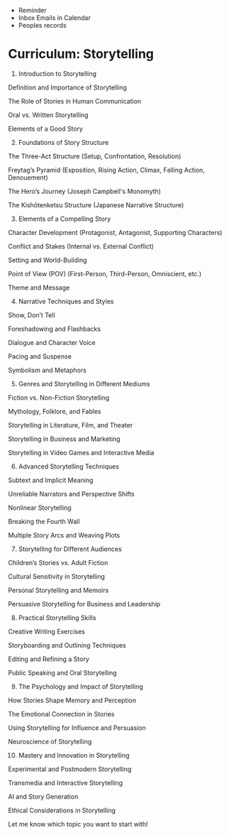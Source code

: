 * Reminder
* Inbox Emails in Calendar
* Peoples records


# Curriculum: Storytelling

1. Introduction to Storytelling

Definition and Importance of Storytelling

The Role of Stories in Human Communication

Oral vs. Written Storytelling

Elements of a Good Story


2. Foundations of Story Structure

The Three-Act Structure (Setup, Confrontation, Resolution)

Freytag’s Pyramid (Exposition, Rising Action, Climax, Falling Action, Denouement)

The Hero’s Journey (Joseph Campbell's Monomyth)

The Kishōtenketsu Structure (Japanese Narrative Structure)


3. Elements of a Compelling Story

Character Development (Protagonist, Antagonist, Supporting Characters)

Conflict and Stakes (Internal vs. External Conflict)

Setting and World-Building

Point of View (POV) (First-Person, Third-Person, Omniscient, etc.)

Theme and Message


4. Narrative Techniques and Styles

Show, Don’t Tell

Foreshadowing and Flashbacks

Dialogue and Character Voice

Pacing and Suspense

Symbolism and Metaphors


5. Genres and Storytelling in Different Mediums

Fiction vs. Non-Fiction Storytelling

Mythology, Folklore, and Fables

Storytelling in Literature, Film, and Theater

Storytelling in Business and Marketing

Storytelling in Video Games and Interactive Media


6. Advanced Storytelling Techniques

Subtext and Implicit Meaning

Unreliable Narrators and Perspective Shifts

Nonlinear Storytelling

Breaking the Fourth Wall

Multiple Story Arcs and Weaving Plots


7. Storytelling for Different Audiences

Children’s Stories vs. Adult Fiction

Cultural Sensitivity in Storytelling

Personal Storytelling and Memoirs

Persuasive Storytelling for Business and Leadership


8. Practical Storytelling Skills

Creative Writing Exercises

Storyboarding and Outlining Techniques

Editing and Refining a Story

Public Speaking and Oral Storytelling


9. The Psychology and Impact of Storytelling

How Stories Shape Memory and Perception

The Emotional Connection in Stories

Using Storytelling for Influence and Persuasion

Neuroscience of Storytelling


10. Mastery and Innovation in Storytelling

Experimental and Postmodern Storytelling

Transmedia and Interactive Storytelling

AI and Story Generation

Ethical Considerations in Storytelling


Let me know which topic you want to start with!

